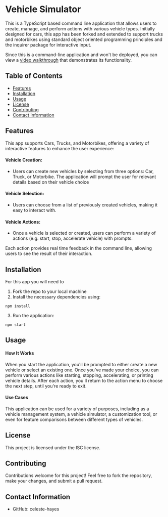 # Vehicle Simulator
This is a TypeScript based command line application that allows users to create, manage, and perform actions with various vehicle types. Initially designed for cars, this app has been forked and extended to support trucks and motorbikes using standard object oriented programming principles and the inquirer package for interactive input.

Since this is a command-line application and won't be deployed, you can view a [video walkthrough](...) that demonstrates its functionality.

## Table of Contents
* [Features](#features) 
* [Installation](#installation)
* [Usage](#usage)
* [License](#license)
* [Contributing](#contributing)
* [Contact Information](#contact-information)

## Features
This app supports Cars, Trucks, and Motorbikes, offering a variety of interactive features to enhance the user experience:

#### Vehicle Creation: 
* Users can create new vehicles by selecting from three options: Car, Truck, or Motorbike. The application will prompt the user for relevant details based on their vehicle choice 
#### Vehicle Selection: 
* Users can choose from a list of previously created vehicles, making it easy to interact with.
#### Vehicle Actions: 
* Once a vehicle is selected or created, users can perform a variety of actions (e.g. start, stop, accelerate vehicle) with prompts. 

Each action provides real time feedback in the command line, allowing users to see the result of their interaction.

## Installation
For this app you will need to 
1. Fork the repo to your local machine
2. Install the necessary dependencies using: 
```
npm install
```
3. Run the application:
```
npm start
```

## Usage
#### How It Works
When you start the application, you'll be prompted to either create a new vehicle or select an existing one. Once you've made your choice, you can perform various actions like starting, stopping, accelerating, or printing vehicle details. After each action, you'll return to the action menu to choose the next step, until you're ready to exit.

#### Use Cases
This application can be used for a variety of purposes, including as a vehicle management system, a vehicle simulator, a customization tool, or even for feature comparisons between different types of vehicles.

## License
This project is licensed under the ISC license.

## Contributing
Contributions welcome for this project! Feel free to fork the repository, make your changes, and submit a pull request.

## Contact Information
* GitHub: celeste-hayes
